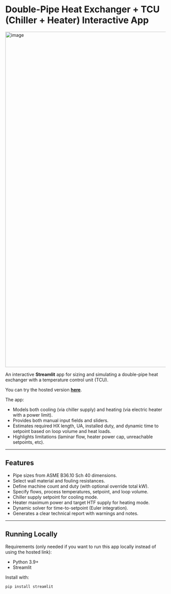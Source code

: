 # Double-Pipe Heat Exchanger + TCU (Chiller + Heater) Interactive App

<img width="2441" height="1050" alt="image" src="https://github.com/user-attachments/assets/3a513c53-b4e7-4776-ace4-ed3b14867533" />


An interactive **Streamlit** app for sizing and simulating a double-pipe heat exchanger with a temperature control unit (TCU).  

You can try the hosted version **[here](https://vint-j-interactiveheatexchangersizing-script-vmhpea.streamlit.app/)**.

The app:
- Models both cooling (via chiller supply) and heating (via electric heater with a power limit).  
- Provides both manual input fields and sliders.  
- Estimates required HX length, UA, installed duty, and dynamic time to setpoint based on loop volume and heat loads.  
- Highlights limitations (laminar flow, heater power cap, unreachable setpoints, etc).

---

## Features
- Pipe sizes from ASME B36.10 Sch 40 dimensions.
- Select wall material and fouling resistances.
- Define machine count and duty (with optional override total kW).
- Specify flows, process temperatures, setpoint, and loop volume.
- Chiller supply setpoint for cooling mode.
- Heater maximum power and target HTF supply for heating mode.
- Dynamic solver for time-to-setpoint (Euler integration).
- Generates a clear technical report with warnings and notes.

---

## Running Locally
Requirements (only needed if you want to run this app locally instead of using the hosted link):  

- Python 3.9+  
- Streamlit  

Install with:  
```bash
pip install streamlit
